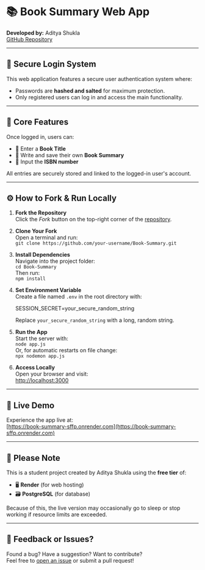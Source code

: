 📚 Book Summary Web App
=======================

**Developed by:** Aditya Shukla  
[GitHub Repository](https://github.com/Aditya-Shukla-Professional/Book-Summary.git)

* * *

🔐 Secure Login System
----------------------

This web application features a secure user authentication system where:

*   Passwords are **hashed and salted** for maximum protection.
*   Only registered users can log in and access the main functionality.

* * *

📖 Core Features
----------------

Once logged in, users can:

*   📝 Enter a **Book Title**
*   📄 Write and save their own **Book Summary**
*   🔢 Input the **ISBN number**

All entries are securely stored and linked to the logged-in user's account.

* * *

⚙️ How to Fork & Run Locally
----------------------------

1.  **Fork the Repository**  
    Click the _Fork_ button on the top-right corner of the [repository](https://github.com/Aditya-Shukla-Professional/Book-Summary.git).
2.  **Clone Your Fork**  
    Open a terminal and run:  
    `git clone https://github.com/your-username/Book-Summary.git`
3.  **Install Dependencies**  
    Navigate into the project folder:  
    `cd Book-Summary`  
    Then run:  
    `npm install`
4.  **Set Environment Variable**  
    Create a file named `.env` in the root directory with:  
    
    SESSION\_SECRET=your\_secure\_random\_string
        
    
    Replace `your_secure_random_string` with a long, random string.
5.  **Run the App**  
    Start the server with:  
    `node app.js`  
    Or, for automatic restarts on file change:  
    `npx nodemon app.js`
6.  **Access Locally**  
    Open your browser and visit:  
    [http://localhost:3000](http://localhost:3000)

* * *

🚀 Live Demo
------------

Experience the app live at:  
[https://book-summary-sffp.onrender.com](https://book-summary-sffp.onrender.com)

* * *

📌 Please Note
--------------

This is a student project created by Aditya Shukla using the **free tier** of:

*   🖥️ **Render** (for web hosting)
*   🗃️ **PostgreSQL** (for database)

Because of this, the live version may occasionally go to sleep or stop working if resource limits are exceeded.

* * *

💬 Feedback or Issues?
----------------------

Found a bug? Have a suggestion? Want to contribute?  
Feel free to [open an issue](https://github.com/Aditya-Shukla-Professional/Book-Summary/issues) or submit a pull request!
